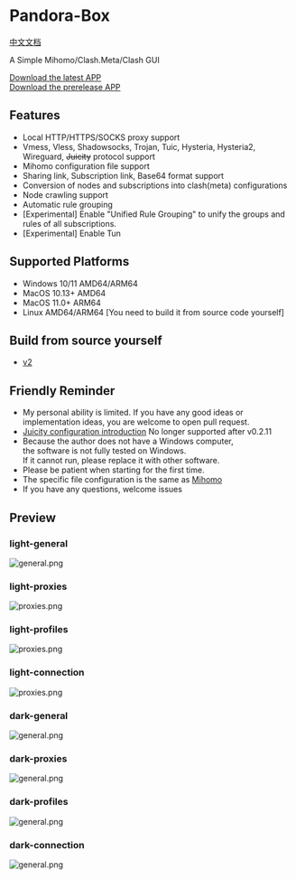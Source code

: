 # Pandora-Box
[中文文档](https://github.com/snakem982/Pandora-Box/blob/main/README-CN.md)

A Simple Mihomo/Clash.Meta/Clash GUI

[Download the latest APP](https://github.com/snakem982/Pandora-Box/releases/latest)
<br>
[Download the prerelease APP](https://github.com/snakem982/Pandora-Box/releases/tag/Prerelease-v2)



## Features

- Local HTTP/HTTPS/SOCKS proxy support
- Vmess, Vless, Shadowsocks, Trojan, Tuic, Hysteria, Hysteria2, Wireguard, ~~Juicity~~ protocol support
- Mihomo configuration file support
- Sharing link, Subscription link, Base64 format support
- Conversion of nodes and subscriptions into clash(meta) configurations
- Node crawling support
- Automatic rule grouping
- [Experimental] Enable "Unified Rule Grouping" to unify the groups and rules of all subscriptions.
- [Experimental] Enable Tun

##  Supported Platforms
- Windows 10/11 AMD64/ARM64
- MacOS 10.13+ AMD64
- MacOS 11.0+ ARM64
- Linux AMD64/ARM64 [You need to build it from source code yourself]

## Build from source yourself
- [v2](https://github.com/snakem982/Pandora-Box/tree/v2)

## Friendly Reminder
- My personal ability is limited. If you have any good ideas or implementation ideas, you are welcome to open pull request.
- [Juicity configuration introduction](https://github.com/snakem982/Pandora-Box/blob/main/Juicity.md) No longer supported after v0.2.11
- Because the author does not have a Windows computer, <br>the software is not fully tested on Windows. <br>If it cannot run, please replace it with other software.
- Please be patient when starting for the first time.
- The specific file configuration is the same as [Mihomo](https://wiki.metacubex.one/config/)
- If you have any questions, welcome issues

## Preview
### light-general
![general.png](img%2F1.png)
### light-proxies
![proxies.png](img%2F2.png)
### light-profiles
![proxies.png](img%2F3.png)
### light-connection
![proxies.png](img%2F4.png)
### dark-general
![general.png](img%2Fdark1.png)
### dark-proxies
![general.png](img%2Fdark2.png)
### dark-profiles
![general.png](img%2Fdark3.png)
### dark-connection
![general.png](img%2Fdark4.png)
